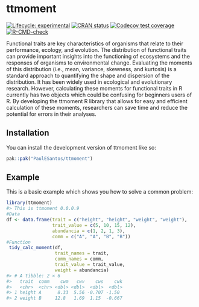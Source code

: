 
<!-- README.md is generated from README.Rmd. Please edit that file -->

# ttmoment

<!-- badges: start -->

[![Lifecycle:
experimental](https://img.shields.io/badge/lifecycle-experimental-orange.svg)](https://lifecycle.r-lib.org/articles/stages.html#experimental)
[![CRAN
status](https://www.r-pkg.org/badges/version/ttmoment)](https://CRAN.R-project.org/package=ttmoment)
[![Codecov test
coverage](https://codecov.io/gh/PaulESantos/ttmoment/branch/main/graph/badge.svg)](https://app.codecov.io/gh/PaulESantos/ttmoment?branch=main)
[![R-CMD-check](https://github.com/PaulESantos/ttmoment/actions/workflows/R-CMD-check.yaml/badge.svg)](https://github.com/PaulESantos/ttmoment/actions/workflows/R-CMD-check.yaml)
<!-- badges: end -->

Functional traits are key characteristics of organisms that relate to
their performance, ecology, and evolution. The distribution of
functional traits can provide important insights into the functioning of
ecosystems and the responses of organisms to environmental change.
Evaluating the moments of this distribution (i.e., mean, variance,
skewness, and kurtosis) is a standard approach to quantifying the shape
and dispersion of the distribution. It has been widely used in
ecological and evolutionary research. However, calculating these moments
for functional traits in R currently has two objects which could be
confusing for beginners users of R. By developing the ttmoment R library
that allows for easy and efficient calculation of these moments,
researchers can save time and reduce the potential for errors in their
analyses.

## Installation

You can install the development version of ttmoment like so:

``` r
pak::pak("PaulESantos/ttmoment")
```

## Example

This is a basic example which shows you how to solve a common problem:

``` r
library(ttmoment)
#> This is ttmoment 0.0.0.9
#Data
df <- data.frame(trait = c("height", "height", "weight", "weight"),
                 trait_value = c(5, 10, 15, 12),
                 abundancia = c(1, 2, 1, 3),
                 comm = c("A", "A", "B", "B"))
#Function                          
 tidy_calc_moment(df, 
                  trait_names = trait,
                  comm_names = comm,
                  trait_value = trait_value,
                  weight = abundancia)
#> # A tibble: 2 × 6
#>   trait  comm    cwm   cwv    cws    cwk
#>   <chr>  <chr> <dbl> <dbl>  <dbl>  <dbl>
#> 1 height A      8.33  5.56 -0.707 -1.50 
#> 2 weight B     12.8   1.69  1.15  -0.667
```
